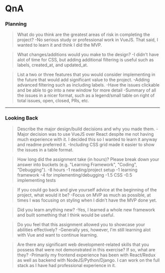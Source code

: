 # QnA

### Planning

> What do you think are the greatest areas of risk in completing the project?
-No serious study or professional work in VueJS. That said, I wanted to learn it and think I did the MVP.

> What changes/additions would you make to the design?
-I didn't have alot of time for CSS, but adding additional filtering is useful such as labels, created_at, and updated_at.

> List a two or three features that you would consider implementing in the future that would add significant value to the project.
-Adding advanced filtering such as including labels.
-Have the issues clickable and be able to go into a new window for more detail
-Summary of all the issues in a nicer format, such as a legend/small table on right of total issues, open, closed, PRs, etc.

---

### Looking Back

> Describe the major design/build decisions and why you made them.
-Major decision was to use VueJS over React despite me not having much experience with it. I decided this so I wanted to learn it anyway and readme preferred it.
-Including CSS grid made it easier to show the issues in a table format.

> How long did the assignment take (in hours)? Please break down your answer into buckets (e.g. "Learning Framework", "Coding", "Debugging").
-8 hours
 -1 reading/project setup
 -1 learning framework
 -4 for implementing/debugging
 -1.5 CSS
 -0.5 implementing tests

> If you could go back and give yourself advice at the beginning of the project, what would it be?
-Focus on MVP as much as possible, at times I was focusing on styling when I didn't have the MVP done yet.

> Did you learn anything new?
-Yes, I learned a whole new framework and built something that I think would be useful.

> Do you feel that this assignment allowed you to showcase your abilities effectively?
-Generally yes, however, I'm still learning alot with Vue and want to continue learning.

> Are there any significant web development-related skills that you possess that were not demonstrated in this exercise? If so, what are they?
-Primarily my frontend experience has been with React/Redux as well as backend with NodeJS/Python/Django. I can work on the full stack as I have had professional experience in it.